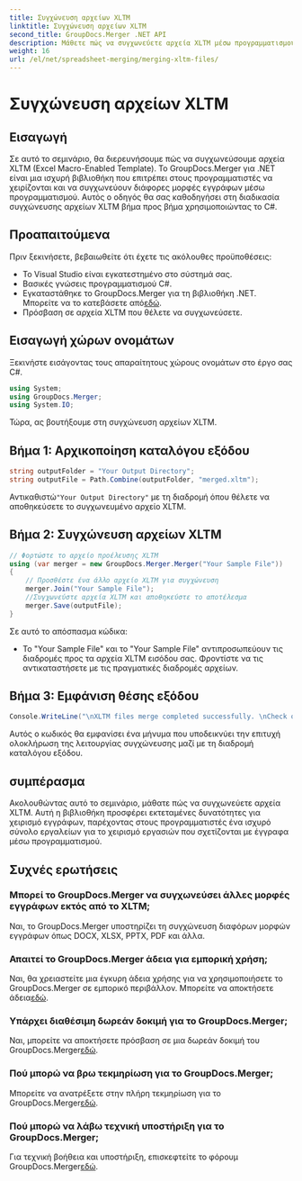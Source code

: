 ```yaml
---
title: Συγχώνευση αρχείων XLTM
linktitle: Συγχώνευση αρχείων XLTM
second_title: GroupDocs.Merger .NET API
description: Μάθετε πώς να συγχωνεύετε αρχεία XLTM μέσω προγραμματισμού. Οδηγός βήμα προς βήμα με παραδείγματα κώδικα.
weight: 16
url: /el/net/spreadsheet-merging/merging-xltm-files/
---
```


# Συγχώνευση αρχείων XLTM

## Εισαγωγή
Σε αυτό το σεμινάριο, θα διερευνήσουμε πώς να συγχωνεύσουμε αρχεία XLTM (Excel Macro-Enabled Template). Το GroupDocs.Merger για .NET είναι μια ισχυρή βιβλιοθήκη που επιτρέπει στους προγραμματιστές να χειρίζονται και να συγχωνεύουν διάφορες μορφές εγγράφων μέσω προγραμματισμού. Αυτός ο οδηγός θα σας καθοδηγήσει στη διαδικασία συγχώνευσης αρχείων XLTM βήμα προς βήμα χρησιμοποιώντας το C#.
## Προαπαιτούμενα
Πριν ξεκινήσετε, βεβαιωθείτε ότι έχετε τις ακόλουθες προϋποθέσεις:
- Το Visual Studio είναι εγκατεστημένο στο σύστημά σας.
- Βασικές γνώσεις προγραμματισμού C#.
-  Εγκαταστάθηκε το GroupDocs.Merger για τη βιβλιοθήκη .NET. Μπορείτε να το κατεβάσετε από[εδώ](https://releases.groupdocs.com/merger/net/).
- Πρόσβαση σε αρχεία XLTM που θέλετε να συγχωνεύσετε.

## Εισαγωγή χώρων ονομάτων
Ξεκινήστε εισάγοντας τους απαραίτητους χώρους ονομάτων στο έργο σας C#.
```csharp
using System; 
using GroupDocs.Merger;
using System.IO;
```

Τώρα, ας βουτήξουμε στη συγχώνευση αρχείων XLTM.
## Βήμα 1: Αρχικοποίηση καταλόγου εξόδου
```csharp
string outputFolder = "Your Output Directory";
string outputFile = Path.Combine(outputFolder, "merged.xltm");
```
 Αντικαθιστώ`"Your Output Directory"` με τη διαδρομή όπου θέλετε να αποθηκεύσετε το συγχωνευμένο αρχείο XLTM.
## Βήμα 2: Συγχώνευση αρχείων XLTM
```csharp
// Φορτώστε το αρχείο προέλευσης XLTM
using (var merger = new GroupDocs.Merger.Merger("Your Sample File"))
{
    // Προσθέστε ένα άλλο αρχείο XLTM για συγχώνευση
    merger.Join("Your Sample File");
    //Συγχωνεύστε αρχεία XLTM και αποθηκεύστε το αποτέλεσμα
    merger.Save(outputFile);
}
```
Σε αυτό το απόσπασμα κώδικα:
- Το "Your Sample File" και το "Your Sample File" αντιπροσωπεύουν τις διαδρομές προς τα αρχεία XLTM εισόδου σας. Φροντίστε να τις αντικαταστήσετε με τις πραγματικές διαδρομές αρχείων.
## Βήμα 3: Εμφάνιση θέσης εξόδου
```csharp
Console.WriteLine("\nXLTM files merge completed successfully. \nCheck output in {0}", outputFolder);
```
Αυτός ο κωδικός θα εμφανίσει ένα μήνυμα που υποδεικνύει την επιτυχή ολοκλήρωση της λειτουργίας συγχώνευσης μαζί με τη διαδρομή καταλόγου εξόδου.

## συμπέρασμα
Ακολουθώντας αυτό το σεμινάριο, μάθατε πώς να συγχωνεύετε αρχεία XLTM. Αυτή η βιβλιοθήκη προσφέρει εκτεταμένες δυνατότητες για χειρισμό εγγράφων, παρέχοντας στους προγραμματιστές ένα ισχυρό σύνολο εργαλείων για το χειρισμό εργασιών που σχετίζονται με έγγραφα μέσω προγραμματισμού.

## Συχνές ερωτήσεις
### Μπορεί το GroupDocs.Merger να συγχωνεύσει άλλες μορφές εγγράφων εκτός από το XLTM;
Ναι, το GroupDocs.Merger υποστηρίζει τη συγχώνευση διαφόρων μορφών εγγράφων όπως DOCX, XLSX, PPTX, PDF και άλλα.
### Απαιτεί το GroupDocs.Merger άδεια για εμπορική χρήση;
 Ναι, θα χρειαστείτε μια έγκυρη άδεια χρήσης για να χρησιμοποιήσετε το GroupDocs.Merger σε εμπορικό περιβάλλον. Μπορείτε να αποκτήσετε άδεια[εδώ](https://purchase.groupdocs.com/buy).
### Υπάρχει διαθέσιμη δωρεάν δοκιμή για το GroupDocs.Merger;
 Ναι, μπορείτε να αποκτήσετε πρόσβαση σε μια δωρεάν δοκιμή του GroupDocs.Merger[εδώ](https://releases.groupdocs.com/).
### Πού μπορώ να βρω τεκμηρίωση για το GroupDocs.Merger;
Μπορείτε να ανατρέξετε στην πλήρη τεκμηρίωση για το GroupDocs.Merger[εδώ](https://tutorials.groupdocs.com/merger/net/).
### Πού μπορώ να λάβω τεχνική υποστήριξη για το GroupDocs.Merger;
 Για τεχνική βοήθεια και υποστήριξη, επισκεφτείτε το φόρουμ GroupDocs.Merger[εδώ](https://forum.groupdocs.com/c/merger/32).